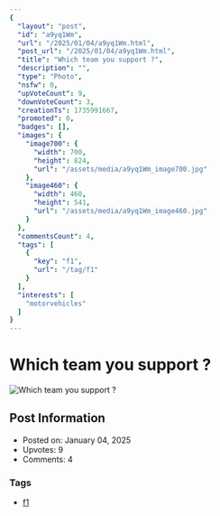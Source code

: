 ```yaml
---
{
  "layout": "post",
  "id": "a9yq1Wm",
  "url": "/2025/01/04/a9yq1Wm.html",
  "post_url": "/2025/01/04/a9yq1Wm.html",
  "title": "Which team you support ?",
  "description": "",
  "type": "Photo",
  "nsfw": 0,
  "upVoteCount": 9,
  "downVoteCount": 3,
  "creationTs": 1735991667,
  "promoted": 0,
  "badges": [],
  "images": {
    "image700": {
      "width": 700,
      "height": 824,
      "url": "/assets/media/a9yq1Wm_image700.jpg"
    },
    "image460": {
      "width": 460,
      "height": 541,
      "url": "/assets/media/a9yq1Wm_image460.jpg"
    }
  },
  "commentsCount": 4,
  "tags": [
    {
      "key": "f1",
      "url": "/tag/f1"
    }
  ],
  "interests": [
    "motorvehicles"
  ]
}
---
```


# Which team you support ?

![Which team you support ?](/assets/media/a9yq1Wm_image700.jpg)

## Post Information

- Posted on: January 04, 2025
- Upvotes: 9
- Comments: 4

### Tags

- [f1](/tag/f1)
